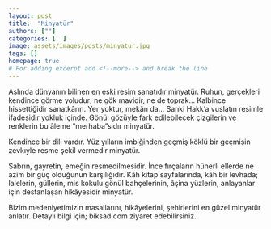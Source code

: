 ```yaml
---
layout: post
title:  "Minyatür"
authors: [""]
categories: [  ]
image: assets/images/posts/minyatur.jpg
tags: []
homepage: true
# For adding excerpt add <!--more--> and break the line
---
```

Aslında dünyanın bilinen en eski resim sanatıdır minyatür.
Ruhun, gerçekleri kendince görme yoludur; ne gök mavidir, ne de toprak…
Kalbince hissettiğidir sanatkârın.
Yer yoktur, mekân da… Sanki Hakk’a vuslatın resimle ifadesidir yokluk içinde. Gönül gözüyle fark edilebilecek çizgilerin ve renklerin bu âleme “merhaba”sıdır minyatür.<!--more-->

Kendince bir dili vardır. Yüz yılların imbiğinden geçmiş köklü bir geçmişin zevkıyle resme şekil vermedir minyatür.

Sabrın, gayretin, emeğin resmedilmesidir. İnce fırçaların hünerli ellerde ne azim bir güç olduğunun karşılığıdır. Kâh kitap sayfalarında, kâh bir levhada; lalelerin, güllerin, mis kokulu gönül bahçelerinin, âşina yüzlerin, anlayanlar için destanlaşan hikâyesidir minyatür.

Bizim medeniyetimizin masallarını, hikâyelerini, şehirlerini en güzel minyatür anlatır.
Detaylı bilgi için; biksad.com ziyaret edebilirsiniz.

